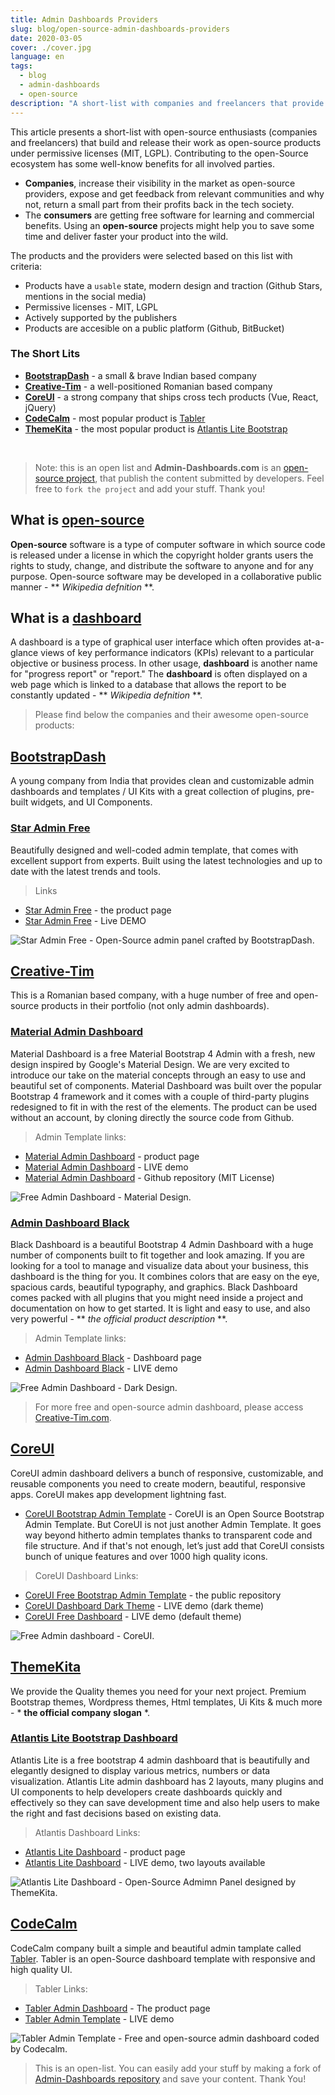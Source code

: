 ```yaml
---
title: Admin Dashboards Providers
slug: blog/open-source-admin-dashboards-providers
date: 2020-03-05
cover: ./cover.jpg
language: en
tags:
  - blog
  - admin-dashboards
  - open-source
description: "A short-list with companies and freelancers that provide beautiful and free admin dashboards."
---
```


This article presents a short-list with open-source enthusiasts (companies and freelancers) that build and release their work as open-source products under permissive licenses (MIT, LGPL). Contributing to the open-Source ecosystem has some well-know benefits for all involved parties.

- **Companies**, increase their visibility in the market as open-source providers, expose and get feedback from relevant communities and why not, return a small part from their profits back in the tech society.
- The **consumers** are getting free software for learning and commercial benefits. Using an **open-source** projects might help you to save some time and deliver faster your product into the wild.

The products and the providers were selected based on this list with criteria:

- Products have a `usable` state, modern design and traction (Github Stars, mentions in the social media)
- Permissive licenses - MIT, LGPL
- Actively supported by the publishers
- Products are accesible on a public platform (Github, BitBucket)

### The Short Lits

- **[BootstrapDash](https://www.bootstrapdash.com/?ref=appseed)** - a small & brave Indian based company
- **[Creative-Tim](https://www.creative-tim.com/bootstrap-themes/free?ref=appseed)** - a well-positioned Romanian based company
- **[CoreUI](https://coreui.io/?ref=appseed)** - a strong company that ships cross tech products (Vue, React, jQuery)
- **[CodeCalm](https://codecalm.net/?ref=appseed)** - most popular product is [Tabler](https://tabler.io/)
- **[ThemeKita](https://www.themekita.com/?ref=appseed)** - the most popular product is [Atlantis Lite Bootstrap](https://themekita.com/atlantis-lite-bootstrap-dashboard.html)

<br />

> Note: this is an open list and **Admin-Dashboards.com** is an [open-source project](https://github.com/admin-dashboards/dashboards), that publish the content submitted by developers. Feel free to `fork the project` and add your stuff. Thank you!

## What is [open-source](https://en.wikipedia.org/wiki/Open-source_software)

**Open-source** software is a type of computer software in which source code is released under a license in which the copyright holder grants users the rights to study, change, and distribute the software to anyone and for any purpose. Open-source software may be developed in a collaborative public manner - ** *Wikipedia defnition* **.

## What is a [dashboard](https://en.wikipedia.org/wiki/Dashboard_(business))

A dashboard is a type of graphical user interface which often provides at-a-glance views of key performance indicators (KPIs) relevant to a particular objective or business process. In other usage, **dashboard** is another name for "progress report" or "report." The **dashboard** is often displayed on a web page which is linked to a database that allows the report to be constantly updated  - ** *Wikipedia defnition* **.

> Please find below the companies and their awesome open-source products:

## [BootstrapDash](https://www.bootstrapdash.com/?ref=appseed)

A young company from India that provides clean and customizable admin dashboards and templates / UI Kits with a great collection
of plugins, pre-built widgets, and UI Components. 

### [Star Admin Free](https://www.bootstrapdash.com/product/star-admin-free/?ref=appseed)

Beautifully designed and well-coded admin template, that comes with excellent support from experts. Built using the latest technologies and up to date with the latest trends and tools.

> Links

- [Star Admin Free](https://www.bootstrapdash.com/product/star-admin-free/?ref=appseed) - the product page
- [Star Admin Free](https://www.bootstrapdash.com/demo/star-admin-free/jquery/src/demo_1/index.html?ref=appseed) - Live DEMO

![Star Admin Free - Open-Source admin panel crafted by BootstrapDash.](https://raw.githubusercontent.com/admin-dashboards/static/master/products/free-admin-dashboard-staradmin.jpg)

## [Creative-Tim](https://www.creative-tim.com/bootstrap-themes/free?ref=appseed)

This is a Romanian based company, with a huge number of free and open-source products in their portfolio (not only admin dashboards).

### [Material Admin Dashboard](https://www.creative-tim.com/product/material-dashboard?ref=appseed)

Material Dashboard is a free Material Bootstrap 4 Admin with a fresh, new design inspired by Google's Material Design. We are very excited to introduce our take on the material concepts through an easy to use and beautiful set of components. Material Dashboard was built over the popular Bootstrap 4 framework and it comes with a couple of third-party plugins redesigned to fit in with the rest of the elements.
The product can be used without an account, by cloning directly the source code from Github.

> Admin Template links:

- [Material Admin Dashboard](https://www.creative-tim.com/product/material-dashboard?ref=appseed) - product page
- [Material Admin Dashboard](https://demos.creative-tim.com/material-dashboard/examples/dashboard.html) - LIVE demo
- [Material Admin Dashboard](https://github.com/creativetimofficial/material-dashboard) - Github repository (MIT License)

![Free Admin Dashboard - Material Design.](https://raw.githubusercontent.com/app-generator/static/master/products/flask-dashboard-material-design-screen.png)

### [Admin Dashboard Black](https://www.creative-tim.com/product/black-dashboard?ref=appseed)

Black Dashboard is a beautiful Bootstrap 4 Admin Dashboard with a huge number of components built to fit together and look amazing. If you are looking for a tool to manage and visualize data about your business, this dashboard is the thing for you. It combines colors that are easy on the eye, spacious cards, beautiful typography, and graphics.
Black Dashboard comes packed with all plugins that you might need inside a project and documentation on how to get started. It is light and easy to use, and also very powerful - ** *the official product description* **.

> Admin Template links:

- [Admin Dashboard Black](https://www.creative-tim.com/product/black-dashboard?ref=appseed) - Dashboard page
- [Admin Dashboard Black](https://demos.creative-tim.com/black-dashboard/examples/dashboard.html) - LIVE demo

![Free Admin Dashboard - Dark Design.](https://raw.githubusercontent.com/app-generator/static/master/products/flask-dashboard-black-screen.png)

> For more free and open-source admin dashboard, please access [Creative-Tim.com](https://www.creative-tim.com/).

## [CoreUI](https://coreui.io/?ref=appseed)

CoreUI admin dashboard delivers a bunch of responsive, customizable, and reusable components you need to create modern, beautiful, responsive apps. CoreUI makes app development lightning fast.

- [CoreUI Bootstrap Admin Template](https://coreui.io/) - CoreUI is an Open Source Bootstrap Admin Template. But CoreUI is not just another Admin Template. It goes way beyond hitherto admin templates thanks to transparent code and file structure. And if that's not enough, let’s just add that CoreUI consists bunch of unique features and over 1000 high quality icons.

> CoreUI Dashboard Links:

- [CoreUI Free Bootstrap Admin Template](https://github.com/coreui/coreui-free-bootstrap-admin-template) - the public repository
- [CoreUI Dashboard Dark Theme](https://coreui.io/demo/3.0.0/dark/#main.html) - LIVE demo (dark theme)
- [CoreUI Free Dashboard](https://coreui.io/demo/3.0.0/#main.html) - LIVE demo (default theme)

![Free Admin dashboard - CoreUI.](https://raw.githubusercontent.com/app-generator/static/master/products/flask-dashboard-coreui-screen.png)

## [ThemeKita](https://www.themekita.com/?ref=appseed)

We provide the Quality themes you need for your next project. Premium Bootstrap themes, Wordpress themes, Html templates, Ui Kits & much more - * **the official company slogan** *.

### [Atlantis Lite Bootstrap Dashboard](https://www.themekita.com/atlantis-lite-bootstrap-dashboard.html?ref=appseed)

Atlantis Lite is a free bootstrap 4 admin dashboard that is beautifully and elegantly designed to display various metrics, numbers or data visualization. Atlantis Lite admin dashboard has 2 layouts, many plugins and UI components to help developers create dashboards quickly and effectively so they can save development time and also help users to make the right and fast decisions based on existing data.

> Atlantis Dashboard Links:

- [Atlantis Lite Dashboard](https://www.themekita.com/atlantis-lite-bootstrap-dashboard.html?ref=appseed) - product page
- [Atlantis Lite Dashboard](https://themekita.com/demo-atlantis-lite-bootstrap/?ref=appseed) - LIVE demo, two layouts available

![Atlantis Lite Dashboard - Open-Source Admimn Panel designed by ThemeKita.](https://raw.githubusercontent.com/app-generator/static/master/products/flask-dashboard-atlantis-dark-screen.png)

## [CodeCalm](https://codecalm.net/)

CodeCalm company built a simple and beautiful admin tamplate called [Tabler](https://tabler.io/). Tabler is an open-Source dashboard template with responsive and high quality UI.

> Tabler Links:

- [Tabler Admin Dashboard](https://tabler.io/) - The product page
- [Tabler Admin Template](https://preview.tabler.io/) - LIVE demo

![Tabler Admin Template - Free and open-source admin dashboard coded by Codecalm.](https://raw.githubusercontent.com/app-generator/static/master/products/flask-dashboard-tabler-screen.png)

> This is an open-list. You can easily add your stuff by making a fork of [Admin-Dashboards repository](https://github.com/admin-dashboards/dashboards) and save your content. Thank You!
